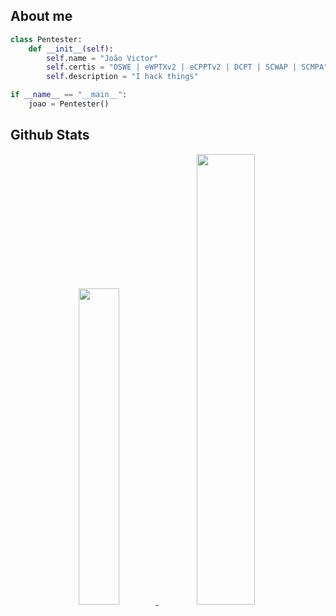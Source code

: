 <!--<img width=100% src="https://capsule-render.vercel.app/api?type=waving&color=00009C&height=120&section=header"/>-->

<h2>About me</h2>


```Python
class Pentester:
    def __init__(self):
        self.name = "João Victor"
        self.certis = "OSWE | eWPTXv2 | eCPPTv2 | DCPT | SCWAP | SCMPA"
        self.description = "I hack things"

if __name__ == "__main__":
    joao = Pentester()
```



<h2> Github Stats </h2>

<div align="center">
  <a href="https://github.com/joaoviictorti">
  <img width="36%" src="https://github-readme-stats.vercel.app/api/top-langs/?username=joaoviictorti&layout=compact&theme=tokyonight"/>
  <img width="43%" src="https://github-readme-stats.vercel.app/api?username=joaoviictorti&show_icons=true&theme=tokyonight"/>
</div>
<!--<img width=100% src="https://capsule-render.vercel.app/api?type=waving&color=00009C&height=120&section=footer"/>-->
